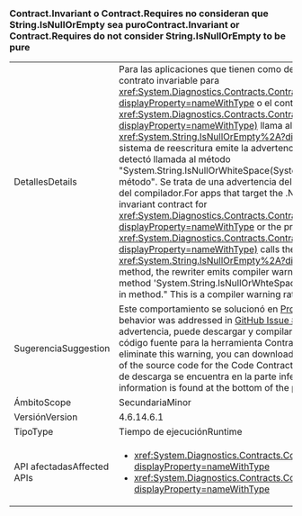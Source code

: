 ### <a name="contractinvariant-or-contractrequirestexception-do-not-consider-stringisnullorempty-to-be-pure"></a><span data-ttu-id="b7ae0-101">Contract.Invariant o Contract.Requires<TException> no consideran que String.IsNullOrEmpty sea puro</span><span class="sxs-lookup"><span data-stu-id="b7ae0-101">Contract.Invariant or Contract.Requires<TException> do not consider String.IsNullOrEmpty to be pure</span></span>

|   |   |
|---|---|
|<span data-ttu-id="b7ae0-102">Detalles</span><span class="sxs-lookup"><span data-stu-id="b7ae0-102">Details</span></span>|<span data-ttu-id="b7ae0-103">Para las aplicaciones que tienen como destino .NET Framework 4.6.1, si el contrato invariable para <xref:System.Diagnostics.Contracts.Contract.Invariant%2A?displayProperty=nameWithType> o el contrato de condición previa para <xref:System.Diagnostics.Contracts.Contract.Requires%2A?displayProperty=nameWithType)> llama al método <xref:System.String.IsNullOrEmpty%2A?displayProperty=nameWithType>, el sistema de reescritura emite la advertencia del compilador CC1036: &quot;Se detectó llamada al método "System.String.IsNullOrWhiteSpace(System.String)" sin [Pure] en el método&quot;. Se trata de una advertencia del compilador en lugar de un error del compilador.</span><span class="sxs-lookup"><span data-stu-id="b7ae0-103">For apps that target the .NET Framework 4.6.1, if the invariant contract for <xref:System.Diagnostics.Contracts.Contract.Invariant%2A?displayProperty=nameWithType> or the precondition contract for <xref:System.Diagnostics.Contracts.Contract.Requires%2A?displayProperty=nameWithType)> calls the <xref:System.String.IsNullOrEmpty%2A?displayProperty=nameWithType> method, the rewriter emits compiler warning CC1036: &quot;Detected call to method 'System.String.IsNullOrWhteSpace(System.String)' without [Pure] in method.&quot; This is a compiler warning rather than a compiler error.</span></span>|
|<span data-ttu-id="b7ae0-104">Sugerencia</span><span class="sxs-lookup"><span data-stu-id="b7ae0-104">Suggestion</span></span>|<span data-ttu-id="b7ae0-105">Este comportamiento se solucionó en [Problema de GitHub #339](https://github.com/Microsoft/CodeContracts/issues/339).</span><span class="sxs-lookup"><span data-stu-id="b7ae0-105">This behavior was addressed in [GitHub Issue #339](https://github.com/Microsoft/CodeContracts/issues/339).</span></span> <span data-ttu-id="b7ae0-106">Para eliminar esta advertencia, puede descargar y compilar una versión actualizada del código fuente para la herramienta Contratos de código desde [GitHub](https://github.com/Microsoft/CodeContracts/blob/master/README.md).</span><span class="sxs-lookup"><span data-stu-id="b7ae0-106">To eliminate this warning, you can download and compile an updated version of the source code for the Code Contracts tool from [GitHub](https://github.com/Microsoft/CodeContracts/blob/master/README.md).</span></span> <span data-ttu-id="b7ae0-107">La información de descarga se encuentra en la parte inferior de la página.</span><span class="sxs-lookup"><span data-stu-id="b7ae0-107">Download information is found at the bottom of the page.</span></span>|
|<span data-ttu-id="b7ae0-108">Ámbito</span><span class="sxs-lookup"><span data-stu-id="b7ae0-108">Scope</span></span>|<span data-ttu-id="b7ae0-109">Secundaria</span><span class="sxs-lookup"><span data-stu-id="b7ae0-109">Minor</span></span>|
|<span data-ttu-id="b7ae0-110">Versión</span><span class="sxs-lookup"><span data-stu-id="b7ae0-110">Version</span></span>|<span data-ttu-id="b7ae0-111">4.6.1</span><span class="sxs-lookup"><span data-stu-id="b7ae0-111">4.6.1</span></span>|
|<span data-ttu-id="b7ae0-112">Tipo</span><span class="sxs-lookup"><span data-stu-id="b7ae0-112">Type</span></span>|<span data-ttu-id="b7ae0-113">Tiempo de ejecución</span><span class="sxs-lookup"><span data-stu-id="b7ae0-113">Runtime</span></span>|
|<span data-ttu-id="b7ae0-114">API afectadas</span><span class="sxs-lookup"><span data-stu-id="b7ae0-114">Affected APIs</span></span>|<ul><li><xref:System.Diagnostics.Contracts.Contract.Invariant(System.Boolean)?displayProperty=nameWithType></li><li><xref:System.Diagnostics.Contracts.Contract.Requires(System.Boolean)?displayProperty=nameWithType></li></ul>|

